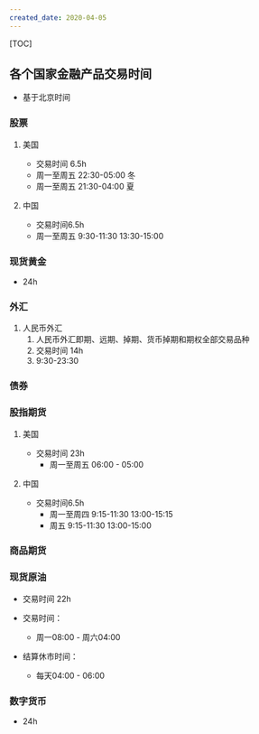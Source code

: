 ```yaml
---
created_date: 2020-04-05
---
```


[TOC]


## 各个国家金融产品交易时间
- 基于北京时间

###  股票
1. 美国
    - 交易时间 6.5h
    - 周一至周五 22:30-05:00 冬
    - 周一至周五 21:30-04:00 夏

2. 中国
    - 交易时间6.5h
    - 周一至周五 9:30-11:30  13:30-15:00


### 现货黄金
- 24h

### 外汇
1. 人民币外汇
    1. 人民币外汇即期、远期、掉期、货币掉期和期权全部交易品种
    2. 交易时间 14h
    3. 9:30-23:30


### 债券

###  股指期货
1. 美国
    - 交易时间 23h
        - 周一至周五 06:00 - 05:00

2. 中国
    - 交易时间6.5h
        - 周一至周四 9:15-11:30  13:00-15:15   
        - 周五 9:15-11:30  13:00-15:00

###  商品期货  

###  现货原油
- 交易时间 22h
- 交易时间：
    - 周一08:00 - 周六04:00

- 结算休市时间：
    - 每天04:00 - 06:00



###  数字货币
- 24h


